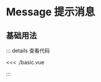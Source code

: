 <script setup lang="ts">
import Basic from './basic.vue'

</script>

# Message 提示消息

## 基础用法

<Basic />

::: details 查看代码

<<< ./basic.vue

:::
